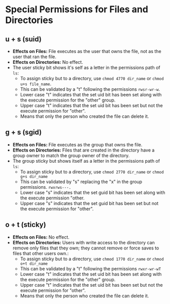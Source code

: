 # Special Permissions for Files and Directories

## u + s (suid)

- **Effects on Files:** File executes as the user that owns the file, not as the user that ran the file.
- **Effects on Directories:** No effect.
- The user sticky bit shows it's self as a letter in the permissions path of `ls`:
  - To assign sticky but to a directory, use `chmod 4770 dir_name` or `chmod u+s file_name`.
  - This can be validated by a "t" following the permissions `rwsr-wr-w`.
  - Lower case "t" indicates that the set uid bit has been set along with the execute permission for the "other" group.
  - Upper case "t" indicates that the set uid bit has been set but not the execute permission for "other".
  - Means that only the person who created the file can delete it.  

## g + s (sgid)

- **Effects on Files:** File executes as the group that owns the file.
- **Effects on Directories:** Files that are created in the directory have a group owner to match the group owner of the directory.
- The group sticky but shows itself as a letter in the permissions path of `ls`:
  - To assign sticky but to a directory, use `chmod 2770 dir_name` or `chmod g+s dir_name`
  - This can be validated by "s" replacing the "x" in the group permissions. `rwxrws---.`  
  - Lower case "s" indicates that the set guid bit has been set along with the execute permission "other.  
  - Upper case "s" indicates that the set guid bit has been set but not the execute permission for "other".  

## o + t (sticky)

- **Effects on Files:** No effect.
- **Effects on Directories:** Users with write access to the directory can remove only files that they own; they cannot remove or force saves to files that other users own.:
  - To assign sticky but to a directory, use `chmod 1770 dir_name` or `chmod o+t dir_name`
  - This can be validated by a "t" following the permissions `rwxr-wr-wT`
  - Lower case "t" indicates that the set uid bit has been set along with the execute permission for the "other" group.  
  - Upper case "t" indicates that the set uid bit has been set but not the execute permission for "other".  
  - Means that only the person who created the file can delete it.  
